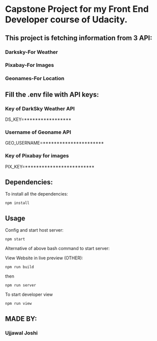 
# Capstone Project for my Front End Developer course of Udacity.

## This project is fetching information from 3 API:

### Darksky-For Weather
### Pixabay-For Images
### Geonames-For Location

## Fill the .env file with API keys:

### Key of DarkSky Weather API
DS_KEY=*****************

### Username of Geoname API
GEO_USERNAME=**********************

### Key of Pixabay for images
PIX_KEY=*************************

## Dependencies:
To install all the dependencies:

```
npm install
```

## Usage

Config and start host server:
```
npm start
```

Alternative of above bash command to start server:

View Website in live preview (OTHER):
```
npm run build
```

then

```
npm run server
```

To start developer view
```
npm run view
```

## MADE BY:
### Ujjawal Joshi